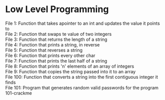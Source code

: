 <h1>Low Level Programming</h1>
File 1: Function that takes apointer to an int and updates the value it points to<br>
File 2: Function that swaps te value of two integers<br>
File 3: Function that returns the length of a string<br>
File 4: Function that prints a string, in reverse<br>
File 5: Function that reverses a string<br>
File 6: Function that prints every other char<br>
File 7: Function that prints the last half of a string<br>
File 8: Function that prints 'n' elements of an array of integers<br>
File 9: Function that copies the string passed into it to an array<br>
File 100: Function that converts a string into the first contiguous integer it finds<br>
File 101: Program that generates random valid passwords for the program 101-crackme

